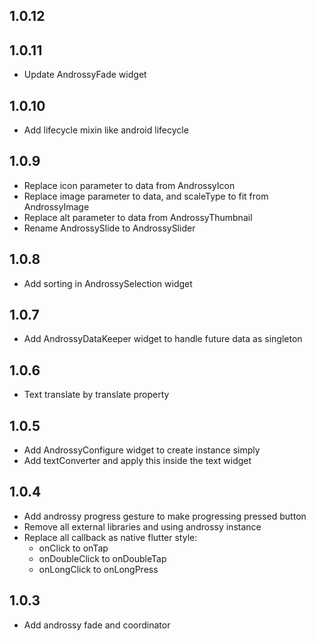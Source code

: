 ## 1.0.12
## 1.0.11

* Update AndrossyFade widget

## 1.0.10

* Add lifecycle mixin like android lifecycle

## 1.0.9

* Replace icon parameter to data from AndrossyIcon
* Replace image parameter to data, and scaleType to fit from AndrossyImage
* Replace alt parameter to data from AndrossyThumbnail
* Rename AndrossySlide to AndrossySlider

## 1.0.8

* Add sorting in AndrossySelection widget

## 1.0.7

* Add AndrossyDataKeeper widget to handle future data as singleton

## 1.0.6

* Text translate by translate property

## 1.0.5

* Add AndrossyConfigure widget to create instance simply
* Add textConverter and apply this inside the text widget

## 1.0.4

* Add androssy progress gesture to make progressing pressed button
* Remove all external libraries and using androssy instance
* Replace all callback as native flutter style:
    - onClick to onTap
    - onDoubleClick to onDoubleTap
    - onLongClick to onLongPress

## 1.0.3

* Add androssy fade and coordinator
